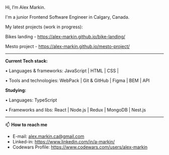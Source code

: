 Hi, I’m Alex Markin.

I'm a junior Frontend Software Engineer in Calgary, Canada.

My latest projects (work in progress):

Bikes landing - https://alex-markin.github.io/bike-landing/

Mesto project - https://alex-markin.github.io/mesto-project/ 

------
**Current Tech stack:**


• Languages & frameworks: JavaScript | HTML | CSS | 

• Tools and technologies: WebPack | Git & GitHub | Figma | BEM | API

**Studying:**


• Languages: TypeScript

• Frameworks and libs: React | Node.js | Redux | MongoDB | Nest.js

------

📫  **How to reach me**

- E-mail: alex.markin.ca@gmail.com
- Linked-in: https://www.linkedin.com/in/a-markin/
- Codewars Profile: https://www.codewars.com/users/alex-markin
